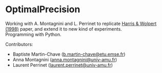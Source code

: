 # OptimalPrecision

Working with A. Montagnini and L. Perrinet to replicate <a href = "http://robin.candau.free.fr/signal_dependent_noise.pdf">Harris & Wolpert (1998)</a> paper, and extend it to new kind of experiments.  
Programming with Python.  
  
Contributors:
- Baptiste Martin-Chave (<b.martin-chave@etu.emse.fr>)
- Anna Montagnini (<anna.montagnini@univ-amu.fr>)
- Laurent Perrinet (<laurent.perrinet@univ-amu.fr>)
